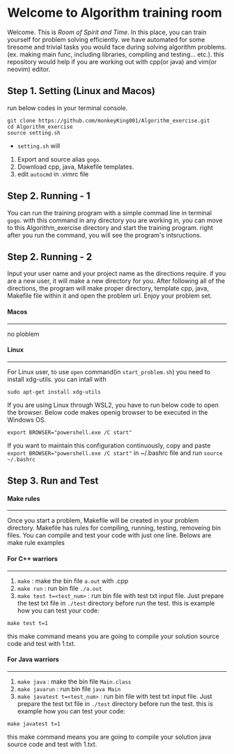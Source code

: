 # Welcome to Algorithm training room

Welcome. This is *Room of Spirit and Time*. In this place, you can train yourself for problem solving efficiently. we have automated for some tiresome and trivial tasks you would face during solving algorithm problems. (ex. making main func, including libraries, compiling and testing... etc.).
this repository would help if you are working out with cpp(or java) and vim(or neovim) editor.

## Step 1. Setting (Linux and Macos)
run below codes in your terminal console.
```
git clone https://github.com/monkeyKing001/Algorithm_exercise.git
cd Algorithm_exercise
source setting.sh
```
* `setting.sh` will 
1) Export and source alias `gogo`.
2) Download cpp, java, Makefile templates.
3) edit `autocmd` in .vimrc file

## Step 2. Running - 1
You can run the training program with a simple commad line in terminal `gogo`. 
with this command in any directory you are working in, you can move to this Algorithm_exercise directory and start the training program.
right after you run the command, you will see the program's intsructions.

## Step 2. Running - 2
Input your user name and your project name as the directions require. if you are a new user, it will make a new directory for you.
After following all of the directions, the program will make proper directory, template cpp, java, Makefile file within it and open the problem url.
Enjoy your problem set.

#### Macos
---
no ploblem

#### Linux
---
For Linux user, to use `open` command(in `start_problem.sh`) you need to install xdg-utils.
you can intall with
```
sudo apt-get install xdg-utils
```
If you are using Linux through WSL2, you have to run below code to open the browser. Below code makes openig browser to be executed in the Windows OS.

```
export BROWSER="powershell.exe /C start"
```
If you want to maintain this configuration continuously, copy and paste `export BROWSER="powershell.exe /C start"` in ~/.bashrc file and run `source ~/.bashrc`

## Step 3. Run and Test
#### Make rules
---
Once you start a problem, Makefile will be created in your problem directory.
Makefile has rules for compiling, running, testing, removeing bin files.
You can compile and test your code with just one line.
Belows are make rule examples

#### For C++ warriors
---
1. `make` : make the bin file `a.out` with <problem>.cpp
2. `make run` : run bin file `./a.out`
3. `make test t=<test_num>` : run bin file with test txt input file.
Just prepare the test txt file in `./test` directory before run the test.
this is example how you can test your code:
```
make test t=1
```
this make command means you are going to compile your solution source code and test with 1.txt.

#### For Java warriors
---
1. `make java` : make the bin file `Main.class`
2. `make javarun` : run bin file `java Main`
3. `make javatest t=<test_num>` : run bin file with test txt input file.
Just prepare the test txt file in `./test` directory before run the test.
this is example how you can test your code:
```
make javatest t=1
```
this make command means you are going to compile your solution java source code and test with 1.txt.
